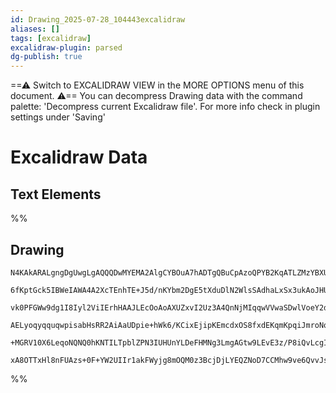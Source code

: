 ```yaml
---
id: Drawing_2025-07-28_104443excalidraw
aliases: []
tags: [excalidraw]
excalidraw-plugin: parsed
dg-publish: true
---
```

==⚠  Switch to EXCALIDRAW VIEW in the MORE OPTIONS menu of this document. ⚠== You can decompress Drawing data with the command palette: 'Decompress current Excalidraw file'. For more info check in plugin settings under 'Saving'

# Excalidraw Data

## Text Elements
%%
## Drawing

```compressed-json
N4KAkARALgngDgUwgLgAQQQDwMYEMA2AlgCYBOuA7hADTgQBuCpAzoQPYB2KqATLZMzYBXUtiRoIACyhQ4zZAHoFAc0JRJQgEYA6bGwC2CgF7N6hbEcK4OCtptbErHALRY8RMpWdx8Q1TdIEfARcZgRmBShcZQUebQBGAGZtAAYaOiCEfQQOKGZuAG1wMFAwMogSbghmADEAFQAZACUADgBFAHUEAE0a7EEAcQ6AYQArZTbMdLLIWEQqwOwojmVg

6fKptGck5IBWeIAWA4A2XcTEnhTE+J5d/nKYbm2DgE5tXduDlN2WlsSAdhaLxSx3ukAoJHU3B4r20PCS/wO+3i/3iLX+d2KkEkCEIymk3BeB20L0SLV2xxa8XiH0SBzJYIg1lW4lQKUZzCgpDYAGsEMM2Pg2KQqgBieIICUS9aQTS4bA85TcoQcYgCoUiiRc6zMOC4QK5GUQABmhHw+AAyrA1hJBB4jZzuXyOpDJNCOVzeQgrTAbeg7ZVGcr8Rxw

vk0PFGWw9dg1I8Iyl2ViIErhHAAJLEcOoAoAXUZxvI2Uz3A4QnNjMIqqwVVwaSDwlVoeY2dKM2g8FZiSxAF8OQgEMRoUlyccTnTGYwWOwuGhbpOmKxOAA5ThibjHc7/F5owGV5gAEUyUEH3GNBDCjM0jeIAFFgtlctmyxXk0I4MRcCehxGMYljtulLHJcmLtkQHA8qW5b4IyQoKqeaDnvgYTFD24D5nQuBwHAVpfqybbQDi2RVEQ+JQOsDCEAgFA

AELyoqyqquqwpisabHsRR2AiAaUDpie+hWk6/KCixEjipKEmcdxOS8fxdEKqmKpqiJmroNqHC6vqMlSaQPF8VkNRmpa1qstUgqBsUEBcbpMn6QJnrOq67qWdZen8YJXo+n6Zn2vcVnSbkdlNMIIZhtwkYuQFslZAA8jGcbhYmfmubZ/E1JwUA1Lg+hmvGqCgZAKWBWlGUWoQRispcyVRXZdRYFAACCpGzugwTGuR1U2cVWS4aQjW6WwFA4rgP6oC

+MGRV10X6LeqoNQNQ0hKNTILTpblZPN3IUHUnYLDeFHMNg3LmgAGtw9LEvE3z/P8iQvLcgI3AV1RHYK+DdNCN3aIiKQvMcAF/eiz1GGwBjcG2kD0AQQisvEqGdet+jBUpzbZhAjFDn5SokGVFXQkm5TY8QVoIHA3DPUTACybDEAgs24JowSjUhl6WUTzGqRDEA0YKy2kMocoABTwv81C8CiYsi2LKTvAAlEaTQIMo5b6gsAu4MLiTsrwWuS7rbJy

xA8OTTxHl8nFUAzs+0F+YW2UIIr1akFWyjg8mOQM0z3BcjDjLYEQZNoD7CCMhw9ve6QvvJsIUDgaywfG+UdijAgSzMBaYdwNTtP04zCGoCzIeWfKluMHUoP4G77ZzKZYTBEsM5GlxnIGDt8xoONsFsPBzMXkX7aFgYFqZA3nBnn3sGhI1DdlxXUHmqh4B9nQprBK2aE9kAA=

```

%%